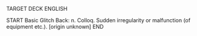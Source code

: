 TARGET DECK
ENGLISH

START
Basic
Glitch
Back: n. Colloq. Sudden irregularity or malfunction (of equipment etc.). [origin unknown]
END
